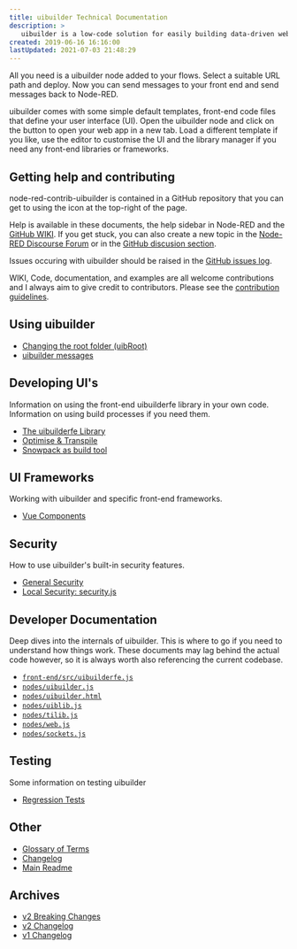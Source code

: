 ```yaml
---
title: uibuilder Technical Documentation
description: >
   uibuilder is a low-code solution for easily building data-driven web sites and web apps in conjunction with Node-RED.
created: 2019-06-16 16:16:00
lastUpdated: 2021-07-03 21:48:29
---
```


All you need is a uibuilder node added to your flows. Select a suitable URL path and deploy.
Now you can send messages to your front end and send messages back to Node-RED.

uibuilder comes with some simple default templates, front-end code files that define your user interface (UI).
Open the uibuilder node and click on the button to open your web app in a new tab. Load a different template if you like, use the editor to customise the UI and the library manager if you need any front-end libraries or frameworks.

## Getting help and contributing

node-red-contrib-uibuilder is contained in a GitHub repository that you can get to using the icon at the top-right of the page.

Help is available in these documents, the help sidebar in Node-RED and the [GitHub WIKI](https://github.com/TotallyInformation/node-red-contrib-uibuilder/wiki). If you get stuck, you can also create a new topic in the [Node-RED Discourse Forum](https://discourse.nodered.org/) or in the [GitHub discusion section](https://github.com/TotallyInformation/node-red-contrib-uibuilder/discussions).

Issues occuring with uibuilder should be raised in the [GitHub issues log](https://github.com/TotallyInformation/node-red-contrib-uibuilder/issues).

WIKI, Code, documentation, and examples are all welcome contributions and I always aim to give credit to contributors. Please see the [contribution guidelines](https://github.com/TotallyInformation/node-red-contrib-uibuilder/blob/main/.github/CONTRIBUTING.md).

## Using uibuilder

* [Changing the root folder (uibRoot)](changing-uibroot.md)
* [uibuilder messages](pre-defined-msgs.md "Catalogue of messages and properties")

## Developing UI's

Information on using the front-end uibuilderfe library in your own code. Information on using build processes if you need them.

* [The uibuilderfe Library](front-end-library.md)
* [Optimise & Transpile](front-end-builds.md)
* [Snowpack as build tool](front-end-build-snowpack.md)

## UI Frameworks

Working with uibuilder and specific front-end frameworks.

* [Vue Components](vue-component-handling.md)

## Security

How to use uibuilder's built-in security features. 

* [General Security](security.md)
* [Local Security: security.js](securityjs.md)

## Developer Documentation

Deep dives into the internals of uibuilder. This is where to go if you need to understand how things work. These documents may lag behind the actual code however, so it is always worth also referencing the current codebase.

* [`front-end/src/uibuilderfe.js`](uibuilderfe-js.md)
* [`nodes/uibuilder.js`](uibuilder-js.md)
* [`nodes/uibuilder.html`](uibuilder-html.md)
* [`nodes/uiblib.js`](uiblib-js.md)
* [`nodes/tilib.js`](tilib-js.md)
* [`nodes/web.js`](web-js.md)
* [`nodes/sockets.js`](sockets-js.md)

## Testing

Some information on testing uibuilder

* [Regression Tests](regression-tests.md)

## Other

* [Glossary of Terms](glossary.md)
* [Changelog](changelog)
* [Main Readme](uibhome)

## Archives

  * [v2 Breaking Changes](v2-breaking-changes.md)
  * [v2 Changelog](CHANGELOG-v2.md)
  * [v1 Changelog](CHANGELOG-v1.md)
